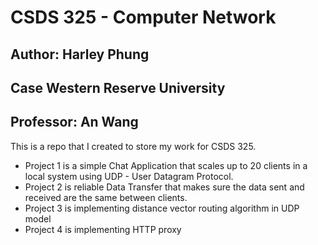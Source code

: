 # CSDS 325 - Computer Network

## Author: Harley Phung
## Case Western Reserve University
## Professor: An Wang

This is a repo that I created to store my work for CSDS 325.
* Project 1 is a simple Chat Application that scales up to 20 clients in a local system using UDP - User Datagram Protocol.
* Project 2 is reliable Data Transfer that makes sure the data sent and received are the same between clients.
* Project 3 is implementing distance vector routing algorithm in UDP model
* Project 4 is implementing HTTP proxy

  
